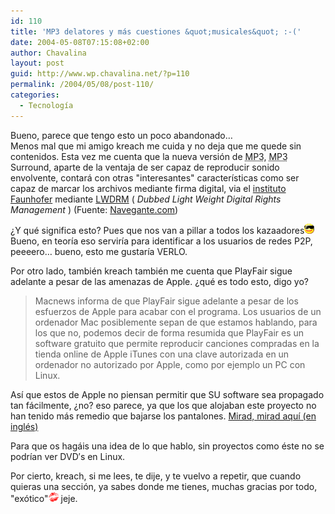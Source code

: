 ```yaml
---
id: 110
title: 'MP3 delatores y más cuestiones &quot;musicales&quot; :-('
date: 2004-05-08T07:15:08+02:00
author: Chavalina
layout: post
guid: http://www.wp.chavalina.net/?p=110
permalink: /2004/05/08/post-110/
categories:
  - Tecnología
---
```

Bueno, parece que tengo esto un poco abandonado…  
Menos mal que mi amigo <span class="alguien">kreach</span> me cuida y no deja que me quede sin contenidos. Esta vez me cuenta que la nueva versión de <acronym title="MPEG-1 Audio Layer 3">MP3</acronym>, <acronym title="MPEG-1 Audio Layer 3">MP3</acronym> Surround, aparte de la ventaja de ser capaz de reproducir sonido envolvente, contará con otras "interesantes" características como ser capaz de marcar los archivos mediante firma digital, via el <a href="http://www.iis.fraunhofer.de/amm/techinf/ipmp/" target="_blank">instituto Faunhofer</a> mediante <a href="http://www.lwdrm.com/eng/" target="_blank">LWDRM</a> ( _Dubbed Light Weight Digital Rights Management_ ) <span class="cita">(Fuente: <a href="http://www.elmundo.es/navegante/2004/05/03/esociedad/1083579487.html" target="_blank">Navegante.com</a>)</span>

¿Y qué significa esto? Pues que nos van a pillar a todos los kazaadores<img src="/imagenes/emoticonos/gafas.gif" alt="gafas de sol" width="16" height="16" />  
Bueno, en teoría eso serviría para identificar a los usuarios de redes P2P, peeeero… bueno, esto me gustaría VERLO.

Por otro lado, también <span class="alguien">kreach</span> también me cuenta que PlayFair sigue adelante a pesar de las amenazas de Apple. ¿qué es todo esto, digo yo? 

> Macnews informa de que PlayFair sigue adelante a pesar de los esfuerzos de Apple para acabar con el programa. Los usuarios de un ordenador Mac posiblemente sepan de que estamos hablando, para los que no, podemos decir de forma resumida que PlayFair es un software gratuito que permite reproducir canciones compradas en la tienda online de Apple iTunes con una clave autorizada en un ordenador no autorizado por Apple, como por ejemplo un PC con Linux. 

Así que estos de Apple no piensan permitir que SU software sea propagado tan fácilmente, ¿no? eso parece, ya que los que alojaban este proyecto no han tenido más remedio que bajarse los pantalones. <a href="http://sarovar.org/forum/forum.php?forum_id=474" target="_blank">Mirad, mirad aquí (en inglés) </a>

Para que os hagáis una idea de lo que hablo, sin proyectos como éste no se podrían ver DVD&prime;s en Linux. 

Por cierto, kreach, si me lees, te dije, y te vuelvo a repetir, que cuando quieras una sección, ya sabes donde me tienes, muchas gracias por todo, "exótico"<img src="/imagenes/emoticonos/beso.gif" alt="beso" width="16" height="16" /> jeje.